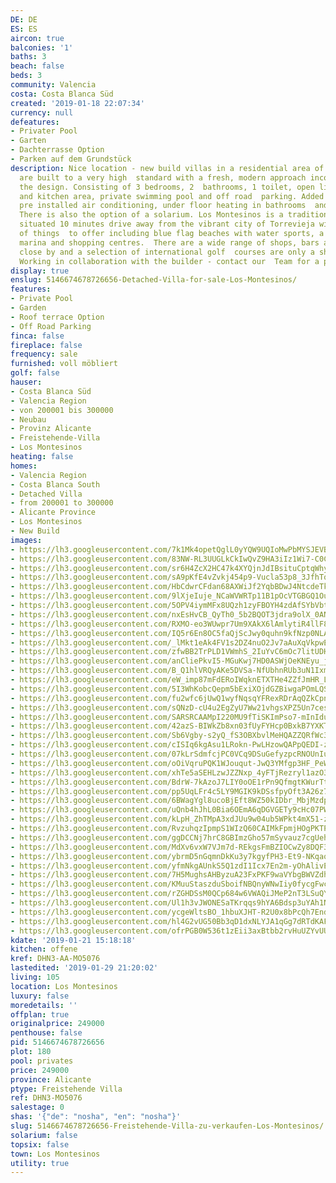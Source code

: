 ```yaml
---
DE: DE
ES: ES
aircon: true
balconies: '1'
baths: 3
beach: false
beds: 3
community: Valencia
costa: Costa Blanca Süd
created: '2019-01-18 22:07:34'
currency: null
defeatures:
- Privater Pool
- Garten
- Dachterrasse Option
- Parken auf dem Grundstück
description: Nice location - new build villas in a residential area of Los Montesinos
  are built to a very high  standard with a fresh, modern approach incorporated into
  the design. Consisting of 3 bedrooms, 2  bathrooms, 1 toilet, open living/dining
  and kitchen area, private swimming pool and off road  parking. Added extras included
  pre installed air conditioning, under floor heating in bathrooms  and electric shutters.
  There is also the option of a solarium. Los Montesinos is a traditional Spanish  town
  situated 10 minutes drive away from the vibrant city of Torrevieja with a wide range
  of things  to offer including blue flag beaches with water sports, a water park,
  marina and shopping centres.  There are a wide range of shops, bars and restaurants
  close by and a selection of international golf  courses are only a short drive away.
  Working in collaboration with the builder - contact our  Team for a personal viewing.
display: true
enslug: 5146674678726656-Detached-Villa-for-sale-Los-Montesinos/
features:
- Private Pool
- Garden
- Roof terrace Option
- Off Road Parking
finca: false
fireplace: false
frequency: sale
furnished: voll möbliert
golf: false
hauser:
- Costa Blanca Süd
- Valencia Region
- von 200001 bis 300000
- Neubau
- Provinz Alicante
- Freistehende-Villa
- Los Montesinos
heating: false
homes:
- Valencia Region
- Costa Blanca South
- Detached Villa
- from 200001 to 300000
- Alicante Province
- Los Montesinos
- New Build
images:
- https://lh3.googleusercontent.com/7k1Mk4opetQglL0yYQW9UQIoMwPbMYSJEVBlzpMcmU2GLCUi9XodTRth4Pr8v1qzuWRiqwTXQR_enR-qi54u=w640-rj-e30-l100
- https://lh3.googleusercontent.com/83NW-RL3UUGLkCkIwQvZ9HA3iIz1Wi7-C0C84sXa4ZTdiFbpKB8oTX2KetqyuMDhUCdDmSKlks8zb_CS5yGIxQ=w640-rj-e30-l100
- https://lh3.googleusercontent.com/sr6H4ZcX2HC47k4XYQjnJdIBsituCptqWhy1n_Us9WtdBMyRce9ZBj1g4zFsYP4swCAgTveST_XRYN-l-olAeg=w640-rj-e30-l100
- https://lh3.googleusercontent.com/sA9pKfE4vZvkj454p9-Vucla53p8_3JfhTq4nhUMKBNgoCjwaRqZJ1_uB4PdREiQ4lWGYFzIJCaYhSoYwiGBzw=w640-rj-e30-l100
- https://lh3.googleusercontent.com/HbCdwrCFdan68AXWiJf2YqbBDwJ4NtcdeTkR7mtkH0vhHdIBXqPs0Rpw4WgGgSamwT4GQPq2eKmyCihQNyrF=w640-rj-e30-l100
- https://lh3.googleusercontent.com/9lXjeIuje_NCaWVWRTp11B1pOcVTGBGQ1OulBQdNtztilT9F5lHAq5M8f2pgIIohYKA3W6ZWC9VkMvtWgj5E=w640-rj-e30-l100
- https://lh3.googleusercontent.com/5OPV4iymMFx8UQzh1zyFBOYH4zdAfSYbVbtl7-yaUgOVlaO2sUuq-GWCByRtUEw9PMkVspEe5h1o5ZE7Eo1m=w640-rj-e30-l100
- https://lh3.googleusercontent.com/nxEsHvCB_QyTh0_5b2BQOT3jdra9olX_0ANmcBONMXMDu1laBETgcBtn4CqDLcFAohD1_HAivoTT4LBbiGEO=w640-rj-e30-l100
- https://lh3.googleusercontent.com/RXMO-eo3WUwpr7Um9XAkX6lAmlytiR4llF8ZwrBjAN2kBxlMtJxCxijYvhyUoXsHDtzZsnvjLXFvmpZomzI=w640-rj-e30-l100
- https://lh3.googleusercontent.com/IQ5r6En8OC5faQjScJwy0quhn9kfNzp0NLAbTNTB3lKJ-RXWHR7GBfAkb_t_m2c4PBvXD01l990nTIEL4SAN=w640-rj-e30-l100
- https://lh3.googleusercontent.com/_lMkt1eAk4FV1s2DZ4nuO2Jv7aAuXqVkpwE5bOJBH9Cp98J09dV9ao3FQOI-JZaRuGfhK9ZSXNDKQLxavLM=w640-rj-e30-l100
- https://lh3.googleusercontent.com/zfwBB2TrPLD1VWmhS_2IuYvC6mOc7litUDHefy-LiCJaybIY-sTca1yyh8kt_Cifs6K18O7G5r3qlH6P-mMqYg=w640-rj-e30-l100
- https://lh3.googleusercontent.com/anCliePkvI5-MGuKwj7HD0ASWjOeKNEyu_jRXUyJ5-teplSM4JMCVbsqU1583ptYCaK1TqB8bt1G3ivZMyKG=w640-rj-e30-l100
- https://lh3.googleusercontent.com/B_Q1hlVRQyAKe5DVSa-NfUbhnRUb3uN1IxmYZLAfzC3lPfHDTs8moPAGD7DOQ9J0hij-G6fUJJfsHXpd85zi7Q=w640-rj-e30-l100
- https://lh3.googleusercontent.com/eW_imp87mFdERoIWqknETXTHe4ZZfJmHR_Lz64iq-otaf-CignpnQpvR0J-Vm-IPaZLj2eWiPdqCO-6HwNbuRg=w640-rj-e30-l100
- https://lh3.googleusercontent.com/5I3WhKobcQepm5bExiXOjdGZBiwgaPOmLQSi9iGJ0FnRKiZCUqkilpM1irDRQa-gkNiixRmFRsKCf9qxumnTNA=w640-rj-e30-l100
- https://lh3.googleusercontent.com/fu2wfc6jUwQ1wyfNqsqYFRexRDrAqQZkCpn-XaJ4lTfdUs6Dlj0QITcH7ij7UMDiO-STJ4942mv1o7rnh8zX=w640-rj-e30-l100
- https://lh3.googleusercontent.com/sQNzD-cU4u2EgZyU7Ww21vhgsXPZ5Un7cesaX-PUeIFD6gHM2YLHfeYklMGpl3KFak76qzpmY8IopGM_oFFoGA=w640-rj-e30-l100
- https://lh3.googleusercontent.com/SARSRCAAMpI220MU9fTiSKImPso7-mInIduo39RAWwMfa2gekx5is7yZbs0dG2yRD0k-vaKOT-cVNaw2ixWQ=w640-rj-e30-l100
- https://lh3.googleusercontent.com/42azS-BIWkZb8xn03fUyFYHcp0BxkB7YXKTlt1PBCfx-9JSRNp5NEiEP1PXtTvmBmtjPpr52T35zhyvTJBS-Jg=w640-rj-e30-l100
- https://lh3.googleusercontent.com/Sb6Vgby-s2yQ_fS3OBXbvlMeHQAZZQRfWc36F8m11CpsV5l-paUb8Ivso1X5K4fNicFqqGQUSYOns-Wb8IEb5Q=w640-rj-e30-l100
- https://lh3.googleusercontent.com/cISIq6kgAsu1LRokn-PwLHzowQAPpQEDI-zuhRySZsBay7dmiympVonksiYLoiZ1cDzeTHy6TLWLHBFazMM=w640-rj-e30-l100
- https://lh3.googleusercontent.com/07kLrSdmfcjPC0VCq9DSuGefyzpcRNOUnIux8F5wbqdoQ81DfEi2x7Bc2kljSsrEG9MOMWa14F4vVl5ay8so=w640-rj-e30-l100
- https://lh3.googleusercontent.com/oOiVqruPQK1WJouqut-JwQ3YMfgp3HF_PeWV45No2jZ7SpIRl7d1JV2Om1x-7oiBw13PIuFGLznwA7id-_2ywA=w640-rj-e30-l100
- https://lh3.googleusercontent.com/xhTe5aSEHLzwJZZNxp_4yFTjRezryl1azO3JKbms9jBCaGlspBKp9SKt3S-_QFMihcGcwRbtGZi-OL-wOiJT=w640-rj-e30-l100
- https://lh3.googleusercontent.com/BdrW-7kAzoJ7LIY0oOE1rPn9QfmgtKWurTty6hyigrPNFuDyO7rHjjZ0ywVUAMGl1IzywvXknRgASdckFMRGbg=w640-rj-e30-l100
- https://lh3.googleusercontent.com/pp5UqLFr4c5LY9MGIK9kDSsfpyOft3A26z7LXJQ5yT46vJUgT7kZo9iD1D5Ket067JZjZv9XMNGS9-Yqz9sb=w640-rj-e30-l100
- https://lh3.googleusercontent.com/6BWagYgl8ucoBjEft8WZ50kIDbr_MbjMzdpZImD8fgteN0ZhSLFJAkLK93ix1iGY5BZrAfEr-tBAo3UT9sU=w640-rj-e30-l100
- https://lh3.googleusercontent.com/uQnb4hJhL0Bia6OEmA6qDGVGETy9cHc07PWbg8pG_GUnwpi-mb4XK-gYuohHcZso9aO6Jn_OQsDaAq-qaRebhg=w640-rj-e30-l100
- https://lh3.googleusercontent.com/kLpH_ZhTMpA3xdJUu9w04ub5WPkt4mX51-zn8Iys-WdJrXf7BHAaYrBx81mLjW0ddJkzj3iZ5i2LAYhcu2ve=w640-rj-e30-l100
- https://lh3.googleusercontent.com/RvzuhqzIpmpS1WIzQ60CAIMkFpmjHOgPKTPgi1GUVLQXQo-4LjbysIRwIqelvAmDQy9Z_bPUcxiFXwCVQsc=w640-rj-e30-l100
- https://lh3.googleusercontent.com/ggDCCNj7hrC8GBImzGho57mSyvauz7cgUehTlFFt7HtfuhDWyJBP73ezHrAe-aYie_feto8p_qSmXftJbQw=w640-rj-e30-l100
- https://lh3.googleusercontent.com/MdXv6vxW7VJm7d-REkgsFmBZIOCwZy8DQF3-TBEsDOs6tLnIIW9gJiAF5FeE46IJuYQXua4BW9vDFkxad1Oz=w640-rj-e30-l100
- https://lh3.googleusercontent.com/ybrmD5nGqmnDkKu3y7kgyfPH3-Et9-NKqaod1yrxnli6T_U9EAMf6-r7wdpbHvL4CXCcFCm_nDXrO_3dtllXSw=w640-rj-e30-l100
- https://lh3.googleusercontent.com/yfmNkgAUnkS5Q1zdI1Icx7En2m-yOhAlivEgFRSFIulCSDwh4DvRZ4ejKQz9RTzO007PuBKJnZPAYh5WzuVf9w=w640-rj-e30-l100
- https://lh3.googleusercontent.com/7H5MughsAHByzuA23FxPKF9waVYbgBWVZdhqjvuS8XxGgD7NGR6CqP8Jo2BfZyoCwHsQXdwLqd8KOJ_JyLA=w640-rj-e30-l100
- https://lh3.googleusercontent.com/KMuuStaszduSboifNBQnyWNwIiy0fycgFwc1AiaKg7ECRFDOFIlh7_4Qy6Rn6CQbpUqHnmLgn9QLFisVw98=w640-rj-e30-l100
- https://lh3.googleusercontent.com/rZGHDSsM0QCp684w6VWAQiJMeP2nT3LSuQYgPG6q2S9O0qWnYIfobFdGJNyFKBWmbz5ZMPrSa1eiTMe-AmYU=w640-rj-e30-l100
- https://lh3.googleusercontent.com/Ul1h3vJWONESaTKrqqs9hYA6Bdsp3uYAh1NDJ91UrsnIyjqFP5A4eexbAM74pnaUAVM4nomNwVOybErB5z6-ug=w640-rj-e30-l100
- https://lh3.googleusercontent.com/ycgeWltsBO_1hbuXJHT-R2U0x8bPcQh7EndDdtbjI_Tj77vUanjLWPnJ062WpDF_NScbkPa5jjR0it7CwOjTPA=w640-rj-e30-l100
- https://lh3.googleusercontent.com/hl4G2vUG50Bb3qD1dxNLYJA1qGg7dRTdKAFsN15xC91Aw36ioLh4AZD9wLrvMKGqWPfBJdaYgvt8pgg1Kqk=w640-rj-e30-l100
- https://lh3.googleusercontent.com/ofrPGB0W536t1zEii3axBtbb2rvHuUZYvUUOoLRLm0py0LJxyCCGwRL1Z2lNTOkq5PhD-mbBMoLtp0RyjcYjCQ=w640-rj-e30-l100
kdate: '2019-01-21 15:18:18'
kitchen: offene
kref: DHN3-AA-MO5076
lastedited: '2019-01-29 21:20:02'
living: 105
location: Los Montesinos
luxury: false
moredetails: ''
offplan: true
originalprice: 249000
penthouse: false
pid: 5146674678726656
plot: 180
pool: privates
price: 249000
province: Alicante
ptype: Freistehende Villa
ref: DHN3-MO5076
salestage: 0
shas: '{"de": "nosha", "en": "nosha"}'
slug: 5146674678726656-Freistehende-Villa-zu-verkaufen-Los-Montesinos/
solarium: false
topsix: false
town: Los Montesinos
utility: true
---
```


